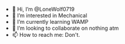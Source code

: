 - 👋 Hi, I’m @LoneWolf0719
- 👀 I’m interested in Mechanical
- 🌱 I’m currently learning WAMP
- 💞️ I’m looking to collaborate on nothing atm
- 📫 How to reach me: Don't.

<!---
LoneWolf0719/LoneWolf0719 is a ✨ special ✨ repository because its `README.md` (this file) appears on your GitHub profile.
You can click the Preview link to take a look at your changes.
--->
